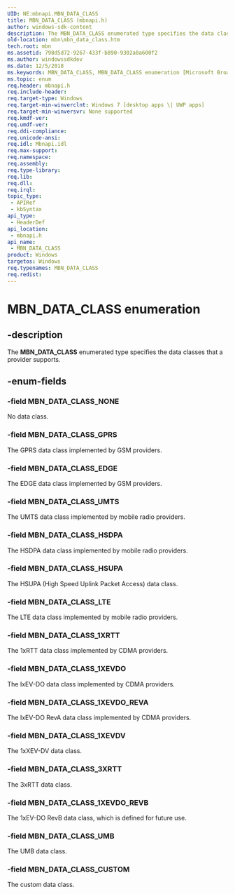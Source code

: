 ```yaml
---
UID: NE:mbnapi.MBN_DATA_CLASS
title: MBN_DATA_CLASS (mbnapi.h)
author: windows-sdk-content
description: The MBN_DATA_CLASS enumerated type specifies the data classes that a provider supports.
old-location: mbn\mbn_data_class.htm
tech.root: mbn
ms.assetid: 798d5d72-9267-433f-b890-9302a0a600f2
ms.author: windowssdkdev
ms.date: 12/5/2018
ms.keywords: MBN_DATA_CLASS, MBN_DATA_CLASS enumeration [Microsoft Broadband Networks], MBN_DATA_CLASS_1XEVDO, MBN_DATA_CLASS_1XEVDO_REVA, MBN_DATA_CLASS_1XEVDO_REVB, MBN_DATA_CLASS_1XEVDV, MBN_DATA_CLASS_1XRTT, MBN_DATA_CLASS_3XRTT, MBN_DATA_CLASS_CUSTOM, MBN_DATA_CLASS_EDGE, MBN_DATA_CLASS_GPRS, MBN_DATA_CLASS_HSDPA, MBN_DATA_CLASS_HSUPA, MBN_DATA_CLASS_LTE, MBN_DATA_CLASS_NONE, MBN_DATA_CLASS_UMB, MBN_DATA_CLASS_UMTS, mbn.mbn_data_class, mbnapi/MBN_DATA_CLASS, mbnapi/MBN_DATA_CLASS_1XEVDO, mbnapi/MBN_DATA_CLASS_1XEVDO_REVA, mbnapi/MBN_DATA_CLASS_1XEVDO_REVB, mbnapi/MBN_DATA_CLASS_1XEVDV, mbnapi/MBN_DATA_CLASS_1XRTT, mbnapi/MBN_DATA_CLASS_3XRTT, mbnapi/MBN_DATA_CLASS_CUSTOM, mbnapi/MBN_DATA_CLASS_EDGE, mbnapi/MBN_DATA_CLASS_GPRS, mbnapi/MBN_DATA_CLASS_HSDPA, mbnapi/MBN_DATA_CLASS_HSUPA, mbnapi/MBN_DATA_CLASS_LTE, mbnapi/MBN_DATA_CLASS_NONE, mbnapi/MBN_DATA_CLASS_UMB, mbnapi/MBN_DATA_CLASS_UMTS
ms.topic: enum
req.header: mbnapi.h
req.include-header: 
req.target-type: Windows
req.target-min-winverclnt: Windows 7 [desktop apps \| UWP apps]
req.target-min-winversvr: None supported
req.kmdf-ver: 
req.umdf-ver: 
req.ddi-compliance: 
req.unicode-ansi: 
req.idl: Mbnapi.idl
req.max-support: 
req.namespace: 
req.assembly: 
req.type-library: 
req.lib: 
req.dll: 
req.irql: 
topic_type:
 - APIRef
 - kbSyntax
api_type:
 - HeaderDef
api_location:
 - mbnapi.h
api_name:
 - MBN_DATA_CLASS
product: Windows
targetos: Windows
req.typenames: MBN_DATA_CLASS
req.redist: 
---
```


# MBN_DATA_CLASS enumeration


## -description


The <b>MBN_DATA_CLASS</b> enumerated type specifies the data classes that a provider supports.


## -enum-fields




### -field MBN_DATA_CLASS_NONE

No data class.


### -field MBN_DATA_CLASS_GPRS

The GPRS data class implemented by GSM providers.


### -field MBN_DATA_CLASS_EDGE

 The EDGE data class implemented by GSM providers. 


### -field MBN_DATA_CLASS_UMTS

The UMTS data class implemented by mobile radio providers.


### -field MBN_DATA_CLASS_HSDPA

The HSDPA data class implemented by mobile radio providers.


### -field MBN_DATA_CLASS_HSUPA

The HSUPA (High Speed Uplink Packet Access) data class.


### -field MBN_DATA_CLASS_LTE

The LTE data class implemented by mobile radio providers.


### -field MBN_DATA_CLASS_1XRTT

The 1xRTT data class implemented by CDMA providers.


### -field MBN_DATA_CLASS_1XEVDO

The IxEV-DO data class implemented by CDMA providers.


### -field MBN_DATA_CLASS_1XEVDO_REVA

The IxEV-DO RevA data class implemented by CDMA providers.


### -field MBN_DATA_CLASS_1XEVDV

The 1xXEV-DV data class.


### -field MBN_DATA_CLASS_3XRTT

The 3xRTT data class.


### -field MBN_DATA_CLASS_1XEVDO_REVB

 The 1xEV-DO RevB data class, which is defined for future use.


### -field MBN_DATA_CLASS_UMB

 The UMB data class.


### -field MBN_DATA_CLASS_CUSTOM

 The custom data class.

